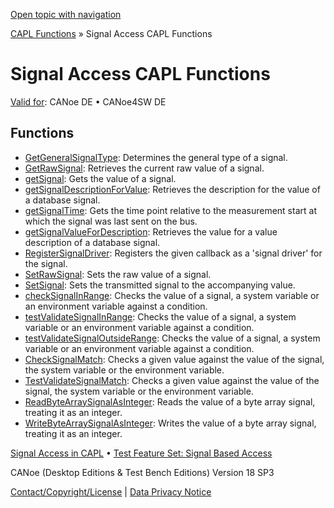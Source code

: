 [Open topic with navigation](../../../../CANoeDEFamily.htm#Topics/CAPLFunctions/SignalAccess/CAPLfunctionsSignalAccessOverview.md)

[CAPL Functions](../CAPLfunctions.md) » Signal Access CAPL Functions

# Signal Access CAPL Functions

[Valid for](../../Shared/FeatureAvailability.md): CANoe DE • CANoe4SW DE

## Functions

- [GetGeneralSignalType](CAPLfunctionGetGeneralSignalType.md): Determines the general type of a signal.
- [GetRawSignal](../Test/Functions/CAPLfunctionGetRawSignal.md): Retrieves the current raw value of a signal.
- [getSignal](../Test/Functions/CAPLfunctionGetSignal.md): Gets the value of a signal.
- [getSignalDescriptionForValue](CAPLfunctionGetSignalDescriptionForValue.md): Retrieves the description for the value of a database signal.
- [getSignalTime](../Test/Functions/CAPLfunctionGetSignalTime.md): Gets the time point relative to the measurement start at which the signal was last sent on the bus.
- [getSignalValueForDescription](CAPLfunctionGetSignalValueForDescription.md): Retrieves the value for a value description of a database signal.
- [RegisterSignalDriver](../Test/Functions/CAPLfunctionRegisterSignalDriver.md): Registers the given callback as a 'signal driver' for the signal.
- [SetRawSignal](../Test/Functions/CAPLfunctionSetRawSignal.md): Sets the raw value of a signal.
- [SetSignal](../Test/Functions/CAPLfunctionSetSignal.md): Sets the transmitted signal to the accompanying value.
- [checkSignalInRange](../Test/Functions/CAPLfunctionCheckSignalInRange.md): Checks the value of a signal, a system variable or an environment variable against a condition.
- [testValidateSignalInRange](../Test/Functions/CAPLfunctionTestValidateSignalInRange.md): Checks the value of a signal, a system variable or an environment variable against a condition.
- [testValidateSignalOutsideRange](../Test/Functions/CAPLfunctionTestValidateSignalOutsideRange.md): Checks the value of a signal, a system variable or an environment variable against a condition.
- [CheckSignalMatch](../Test/Functions/CAPLfunctionCheckSignalMatch.md): Checks a given value against the value of the signal, the system variable or the environment variable.
- [TestValidateSignalMatch](../Test/Functions/CAPLfunctionTestValidateSignalMatch.md): Checks a given value against the value of the signal, the system variable or the environment variable.
- [ReadByteArraySignalAsInteger](CAPLfunctionReadByteArraySignalAsInteger.md): Reads the value of a byte array signal, treating it as an integer.
- [WriteByteArraySignalAsInteger](CAPLfunctionWriteByteArraySignalAsInteger.md): Writes the value of a byte array signal, treating it as an integer.

[Signal Access in CAPL](../../Shared/CAPL/SignalOrientedProgramming/SOPSignalConcept.md) • [Test Feature Set: Signal Based Access](../../CANoeCANalyzer/Test/TestFeatureSet/TFSSignalOrientedAccess.md)

CANoe (Desktop Editions & Test Bench Editions) Version 18 SP3

[Contact/Copyright/License](../../Shared/ContactCopyrightLicense.md) | [Data Privacy Notice](https://www.vector.com/int/en/company/get-info/privacy-policy/)
